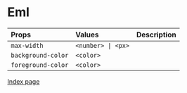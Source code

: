 # Eml

Props | Values | Description
:--- | :--- | :--- |
`max-width` | `<number> \| <px>` |
`background-color` | `<color>` |
`foreground-color` | `<color>` |

[Index page](index.md)